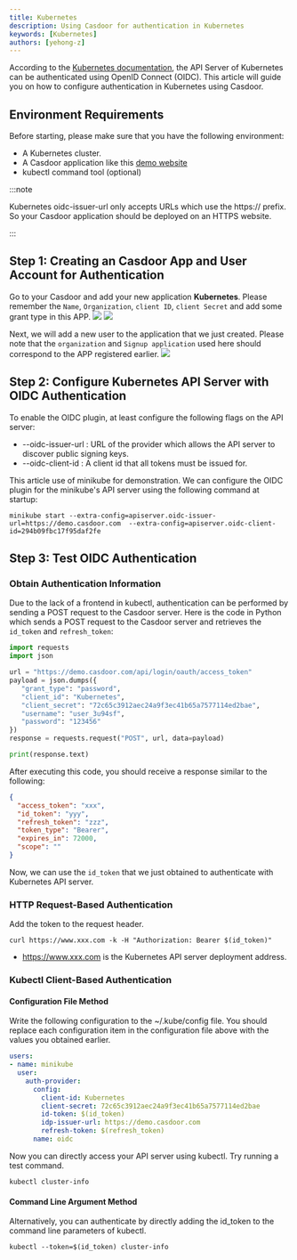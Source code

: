 ```yaml
---
title: Kubernetes
description: Using Casdoor for authentication in Kubernetes
keywords: [Kubernetes]
authors: [yehong-z]
---
```


According to the [Kubernetes documentation](https://kubernetes.io/docs/reference/access-authn-authz/authentication/), 
the API Server of Kubernetes can be authenticated using OpenID Connect (OIDC). 
This article will guide you on how to configure authentication in Kubernetes using Casdoor.

## Environment Requirements

Before starting, please make sure that you have the following environment:

- A Kubernetes cluster.
- A Casdoor application like this [demo website](https://demo.casdoor.com/)
- kubectl command tool (optional)


:::note

Kubernetes oidc-issuer-url only accepts URLs which use the https:// prefix.
So your Casdoor application should be deployed on an HTTPS website.

:::

## Step 1: Creating an Casdoor App and User Account for Authentication
Go to your Casdoor and add your new application **Kubernetes**.
Please remember the `Name`, `Organization`, `client ID`, `client Secret` and add some grant type in this APP.
![](/img/integration/go/kubernetes/Kubernetes_1.png)
![](/img/integration/go/kubernetes/Kubernetes_3.png)

Next, we will add a new user to the application that we just created.
Please note that the `organization` and `Signup application` used here should correspond to the APP registered earlier.
![](/img/integration/go/kubernetes/Kubernetes_2.png)

## Step 2: Configure Kubernetes API Server with OIDC Authentication
To enable the OIDC plugin, at least configure the following flags on the API server:
- --oidc-issuer-url : URL of the provider which allows the API server to discover public signing keys.
- --oidc-client-id : A client id that all tokens must be issued for.


This article use of minikube for demonstration. 
We can configure the OIDC plugin for the minikube's API server 
using the following command at startup: 
```shell
minikube start --extra-config=apiserver.oidc-issuer-url=https://demo.casdoor.com  --extra-config=apiserver.oidc-client-id=294b09fbc17f95daf2fe
```

## Step 3: Test OIDC Authentication

### Obtain Authentication Information
Due to the lack of a frontend in kubectl, 
authentication can be performed by sending a POST request to the Casdoor server.
Here is the code in Python which sends a POST request to the Casdoor server 
and retrieves the `id_token` and `refresh_token`:
```python
import requests
import json

url = "https://demo.casdoor.com/api/login/oauth/access_token"
payload = json.dumps({
   "grant_type": "password",
   "client_id": "Kubernetes",
   "client_secret": "72c65c3912aec24a9f3ec41b65a7577114ed2bae",
   "username": "user_3u94sf",
   "password": "123456"
})
response = requests.request("POST", url, data=payload)

print(response.text)
```
After executing this code, you should receive a response similar to the following:
```json
{
  "access_token": "xxx",
  "id_token": "yyy",
  "refresh_token": "zzz",
  "token_type": "Bearer",
  "expires_in": 72000,
  "scope": ""
}
```
Now, we can use the `id_token` that we just obtained to authenticate with Kubernetes API server.

### HTTP Request-Based Authentication
Add the token to the request header.
```shell
curl https://www.xxx.com -k -H "Authorization: Bearer $(id_token)"
```
- https://www.xxx.com is the Kubernetes API server deployment address.

### Kubectl Client-Based Authentication

#### Configuration File Method

Write the following configuration to the ~/.kube/config file.
You should replace each configuration item in the configuration file above with the values you obtained earlier.
```yaml
users:
- name: minikube
  user:
    auth-provider:
      config:
        client-id: Kubernetes
        client-secret: 72c65c3912aec24a9f3ec41b65a7577114ed2bae
        id-token: $(id_token)
        idp-issuer-url: https://demo.casdoor.com
        refresh-token: $(refresh_token)
      name: oidc

```

Now you can directly access your API server using kubectl. 
Try running a test command.

```shell
kubectl cluster-info
```

#### Command Line Argument Method
Alternatively, you can authenticate by directly adding the id_token to the command line parameters of kubectl.
```shell
kubectl --token=$(id_token) cluster-info
```

